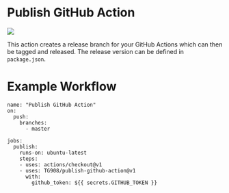 # Publish GitHub Action
![](https://img.shields.io/github/v/release/tg908/publish-github-action?style=flat-square)

This action creates a release branch for your GitHub Actions which can then be tagged and released. The release version can be  defined in `package.json`.

# Example Workflow

```
name: "Publish GitHub Action"
on:
  push:
    branches:    
      - master

jobs:
  publish:
    runs-on: ubuntu-latest
    steps:
    - uses: actions/checkout@v1
    - uses: TG908/publish-github-action@v1
      with:
        github_token: ${{ secrets.GITHUB_TOKEN }}
```
